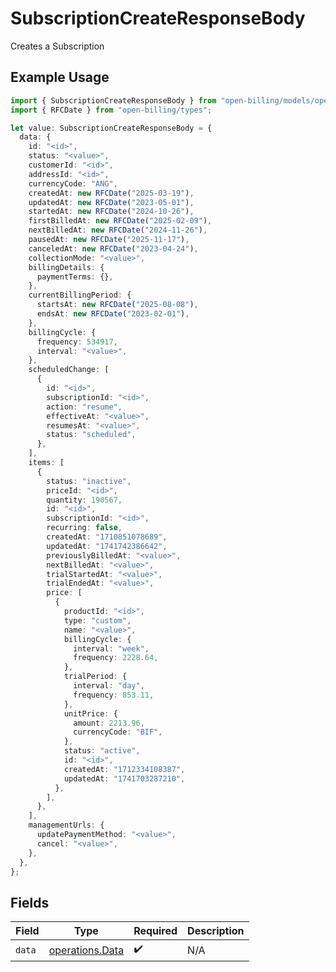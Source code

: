 # SubscriptionCreateResponseBody

Creates a Subscription

## Example Usage

```typescript
import { SubscriptionCreateResponseBody } from "open-billing/models/operations";
import { RFCDate } from "open-billing/types";

let value: SubscriptionCreateResponseBody = {
  data: {
    id: "<id>",
    status: "<value>",
    customerId: "<id>",
    addressId: "<id>",
    currencyCode: "ANG",
    createdAt: new RFCDate("2025-03-19"),
    updatedAt: new RFCDate("2023-05-01"),
    startedAt: new RFCDate("2024-10-26"),
    firstBilledAt: new RFCDate("2025-02-09"),
    nextBilledAt: new RFCDate("2024-11-26"),
    pausedAt: new RFCDate("2025-11-17"),
    canceledAt: new RFCDate("2023-04-24"),
    collectionMode: "<value>",
    billingDetails: {
      paymentTerms: {},
    },
    currentBillingPeriod: {
      startsAt: new RFCDate("2025-08-08"),
      endsAt: new RFCDate("2023-02-01"),
    },
    billingCycle: {
      frequency: 534917,
      interval: "<value>",
    },
    scheduledChange: [
      {
        id: "<id>",
        subscriptionId: "<id>",
        action: "resume",
        effectiveAt: "<value>",
        resumesAt: "<value>",
        status: "scheduled",
      },
    ],
    items: [
      {
        status: "inactive",
        priceId: "<id>",
        quantity: 190567,
        id: "<id>",
        subscriptionId: "<id>",
        recurring: false,
        createdAt: "1710851078689",
        updatedAt: "1741742386642",
        previouslyBilledAt: "<value>",
        nextBilledAt: "<value>",
        trialStartedAt: "<value>",
        trialEndedAt: "<value>",
        price: [
          {
            productId: "<id>",
            type: "custom",
            name: "<value>",
            billingCycle: {
              interval: "week",
              frequency: 2228.64,
            },
            trialPeriod: {
              interval: "day",
              frequency: 853.11,
            },
            unitPrice: {
              amount: 2213.96,
              currencyCode: "BIF",
            },
            status: "active",
            id: "<id>",
            createdAt: "1712334108387",
            updatedAt: "1741703287210",
          },
        ],
      },
    ],
    managementUrls: {
      updatePaymentMethod: "<value>",
      cancel: "<value>",
    },
  },
};
```

## Fields

| Field                                              | Type                                               | Required                                           | Description                                        |
| -------------------------------------------------- | -------------------------------------------------- | -------------------------------------------------- | -------------------------------------------------- |
| `data`                                             | [operations.Data](../../models/operations/data.md) | :heavy_check_mark:                                 | N/A                                                |